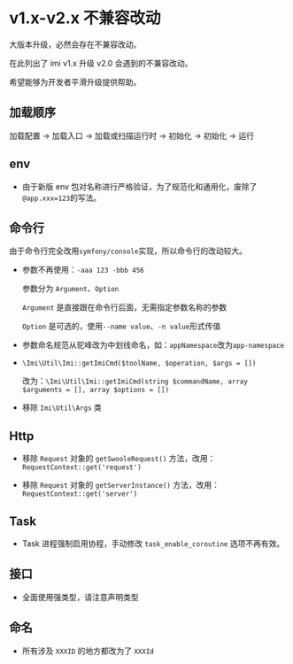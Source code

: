 # v1.x-v2.x 不兼容改动

大版本升级，必然会存在不兼容改动。

在此列出了 imi v1.x 升级 v2.0 会遇到的不兼容改动。

希望能够为开发者平滑升级提供帮助。

## 加载顺序

加载配置 → 加载入口 → 加载或扫描运行时 → 初始化 → 初始化 → 运行

## env

* 由于新版 env 包对名称进行严格验证，为了规范化和通用化，废除了`@app.xxx=123`的写法。

## 命令行

由于命令行完全改用`symfony/console`实现，所以命令行的改动较大。

* 参数不再使用：`-aaa 123 -bbb 456`

  参数分为 `Argument`、`Option`

  `Argument` 是直接跟在命令行后面，无需指定参数名称的参数

  `Option` 是可选的，使用`--name value`、`-n value`形式传值

* 参数命名规范从驼峰改为中划线命名，如：`appNamespace`改为`app-namespace`

* `\Imi\Util\Imi::getImiCmd($toolName, $operation, $args = [])`

  改为：`\Imi\Util\Imi::getImiCmd(string $commandName, array $arguments = [], array $options = [])`

* 移除 `Imi\Util\Args` 类

## Http

* 移除 `Request` 对象的 `getSwooleRequest()` 方法，改用：`RequestContext::get('request')`

* 移除 `Request` 对象的 `getServerInstance()` 方法，改用：`RequestContext::get('server')`

## Task

* Task 进程强制启用协程，手动修改 `task_enable_coroutine` 选项不再有效。

## 接口

* 全面使用强类型，请注意声明类型

## 命名

* 所有涉及 `XXXID` 的地方都改为了 `XXXId`
